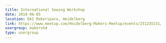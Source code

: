 ```yaml
---
title: International Sewing Workshop
date: 2018-06-05
location: DAI Makerspace, Heidelberg
link: https://www.meetup.com/Heidelberg-Makers-Meetup/events/251235231/
usergroup: makershd
type: usergroup
---
```

